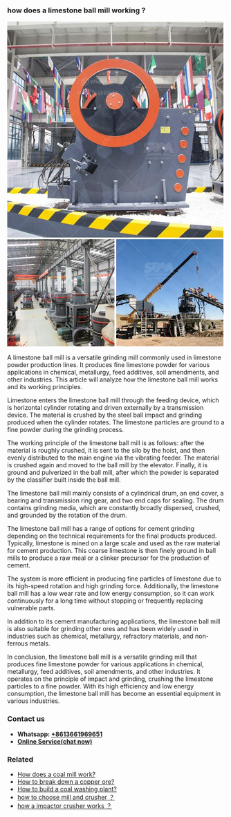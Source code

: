 <h3>how does a limestone ball mill working ?</h3><img src='1701746066.jpg' alt=''><p>A limestone ball mill is a versatile grinding mill commonly used in limestone powder production lines. It produces fine limestone powder for various applications in chemical, metallurgy, feed additives, soil amendments, and other industries. This article will analyze how the limestone ball mill works and its working principles.</p><p>Limestone enters the limestone ball mill through the feeding device, which is horizontal cylinder rotating and driven externally by a transmission device. The material is crushed by the steel ball impact and grinding produced when the cylinder rotates. The limestone particles are ground to a fine powder during the grinding process.</p><p>The working principle of the limestone ball mill is as follows: after the material is roughly crushed, it is sent to the silo by the hoist, and then evenly distributed to the main engine via the vibrating feeder. The material is crushed again and moved to the ball mill by the elevator. Finally, it is ground and pulverized in the ball mill, after which the powder is separated by the classifier built inside the ball mill.</p><p>The limestone ball mill mainly consists of a cylindrical drum, an end cover, a bearing and transmission ring gear, and two end caps for sealing. The drum contains grinding media, which are constantly broadly dispersed, crushed, and grounded by the rotation of the drum.</p><p>The limestone ball mill has a range of options for cement grinding depending on the technical requirements for the final products produced. Typically, limestone is mined on a large scale and used as the raw material for cement production. This coarse limestone is then finely ground in ball mills to produce a raw meal or a clinker precursor for the production of cement.</p><p>The system is more efficient in producing fine particles of limestone due to its high-speed rotation and high grinding force. Additionally, the limestone ball mill has a low wear rate and low energy consumption, so it can work continuously for a long time without stopping or frequently replacing vulnerable parts.</p><p>In addition to its cement manufacturing applications, the limestone ball mill is also suitable for grinding other ores and has been widely used in industries such as chemical, metallurgy, refractory materials, and non-ferrous metals.</p><p>In conclusion, the limestone ball mill is a versatile grinding mill that produces fine limestone powder for various applications in chemical, metallurgy, feed additives, soil amendments, and other industries. It operates on the principle of impact and grinding, crushing the limestone particles to a fine powder. With its high efficiency and low energy consumption, the limestone ball mill has become an essential equipment in various industries.</p><h3>Contact us</h3><ul><li><strong>Whatsapp:&nbsp;<a href="https://wa.me/8613661969651">+8613661969651</a></strong></li><li><a href="https://swt.shibang-china.com/?git&amp;zhl&amp;how does a limestone ball mill working "><strong>Online Service(chat now)</strong></a></li></ul><h3>Related</h3><ul><li><a href='How does a coal mill work.md'>How does a coal mill work?</a></li><li><a href='How to break down a copper ore.md'>How to break down a copper ore?</a></li><li><a href='How to build a coal washing plant.md'>How to build a coal washing plant?</a></li><li><a href='how to choose mill and crusher ？.md'>how to choose mill and crusher ？</a></li><li><a href='how a impactor crusher works ？.md'>how a impactor crusher works ？</a></li></ul>